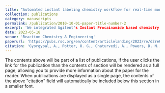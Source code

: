 ```yaml
---
title: "Automated instant labeling chemistry workflow for real-time monitoring of monoclonal antibody N-glycosylation"
collection: publications
category: manuscripts
permalink: /publication/2010-10-01-paper-title-number-2
excerpt: 'We integrated Agilent's Instant Procainamide based chemistry workflow into the N-GLYcanyzer PAT unit to allow for nearly 10× faster near real-time analysis of mAb glycoforms.'
date: 2023-05-18
venue: 'Reaction Chemistry & Engineering'
paperurl: 'https://pubs.rsc.org/en/content/articlelanding/2023/re/d2re00568a/'
citation: 'Gyorgypal, A., Potter, O. G., Chaturvedi, A., Powers, D. N., & Chundawat, S. P. (2023). &quot;Automated instant labeling chemistry workflow for real-time monitoring of monoclonal antibody N-glycosylation.&quot; <i>Reaction Chemistry & Engineering</i>. 8(10), 2423-2434..'
---
```


The contents above will be part of a list of publications, if the user clicks the link for the publication than the contents of section will be rendered as a full page, allowing you to provide more information about the paper for the reader. When publications are displayed as a single page, the contents of the above "citation" field will automatically be included below this section in a smaller font.
